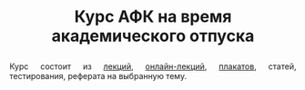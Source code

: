 # <p align="center">Курс АФК на время академического отпуска</p>

<p align="justify">Курс состоит из <a href="https://github.com/drondragons/AFK/blob/main/AFK_lections/AFK_lection_material.pdf">лекций</a>, <a href="https://github.com/drondragons/AFK/tree/main/web_AFK_lections">онлайн-лекций</a>, <a href="https://github.com/drondragons/AFK/blob/main/AFK_posters/AFK_posters.pdf">плакатов<a/>, <a>статей</a>, тестирования, реферата на выбранную тему.</p>
